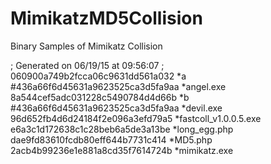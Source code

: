 # MimikatzMD5Collision
Binary Samples of Mimikatz Collision


; Generated on 06/19/15 at 09:56:07
;
060900a749b2fcca06c9631dd561a032 *a
#436a66f6d45631a9623525ca3d5fa9aa *angel.exe
8a544cef5adc031228c5490784d4d66b *b
#436a66f6d45631a9623525ca3d5fa9aa *devil.exe
96d652fb4d6d24184f2e096a3efd79a5 *fastcoll_v1.0.0.5.exe
e6a3c1d172638c1c28beb6a5de3a13be *long_egg.php
dae9fd83610fcdb80eff644b7731c414 *MD5.php
2acb4b99236e1e881a8cd35f7614724b *mimikatz.exe

